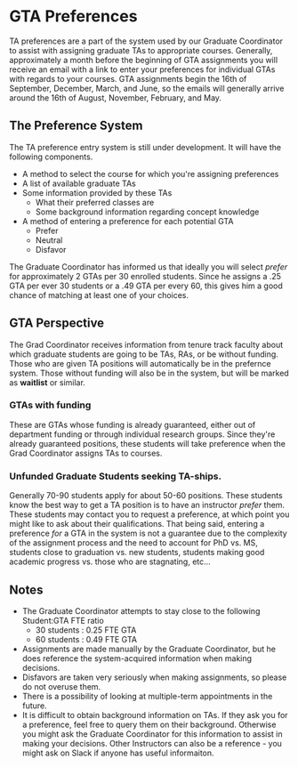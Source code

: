 # GTA Preferences

TA preferences are a part of the system used by our Graduate Coordinator to assist with assigning graduate TAs to appropriate courses.  Generally, approximately a month before the beginning of GTA assignments you will receive an email with a link to enter your preferences for individual GTAs with regards to your courses.  GTA assignments begin the 16th of September, December, March, and June, so the emails will generally arrive around the 16th of August, November, February, and May.

## The Preference System

The TA preference entry system is still under development. It will have the following components.

- A method to select the course for which you're assigning preferences
- A list of available graduate TAs
- Some information provided by these TAs
  - What their preferred classes are
  - Some background information regarding concept knowledge
- A method of entering a preference for each potential GTA
  - Prefer
  - Neutral
  - Disfavor

The Graduate Coordinator has informed us that ideally you will select *prefer* for approximately 2 GTAs per 30 enrolled students.  Since he assigns a .25 GTA per ever 30 students or a .49 GTA per every 60, this gives him a good chance of matching at least one of your choices.

## GTA Perspective

The Grad Coordinator receives information from tenure track faculty about which graduate students are going to be TAs, RAs, or be without funding.  Those who are given TA positions will automatically be in the prefernce system.  Those without funding will also be in the system, but will be marked as **waitlist** or similar.

### GTAs with funding

These are GTAs whose funding is already guaranteed, either out of department funding or through individual research groups.  Since they're already guaranteed positions, these students will take preference when the Grad Coordinator assigns TAs to courses.

### Unfunded Graduate Students seeking TA-ships.

Generally 70-90 students apply for about 50-60 positions.  These students know the best way to get a TA position is to have an instructor *prefer* them.  These students may contact you to request a preference, at which point you might like to ask about their qualifications.  That being said, entering a preference *for* a GTA in the system is not a guarantee due to the complexity of the assignment process and the need to account for PhD vs. MS, students close to graduation vs. new students, students making good academic progress vs. those who are stagnating, etc...

## Notes

- The Graduate Coordinator attempts to stay close to the following Student:GTA FTE ratio
  - 30 students : 0.25 FTE GTA
  - 60 students : 0.49 FTE GTA
- Assignments are made manually by the Graduate Coordinator, but he does reference the system-acquired information when making decisions.
- Disfavors are taken very seriously when making assignments, so please do not overuse them.
- There is a possibility of looking at multiple-term appointments in the future.
- It is difficult to obtain background information on TAs. If they ask you for a preference, feel free to query them on their background.  Otherwise you might ask the Graduate Coordinator for this information to assist in making your decisions.  Other Instructors can also be a reference - you might ask on Slack if anyone has useful informaiton.
